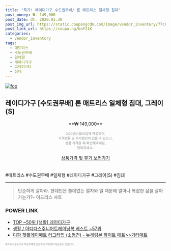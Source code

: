 ```yaml
--- 
title: "특가! 레이디가구 수도권무배/ 론 매트리스 일체형 침대" 
post_money: ₩. 149,000 
post_date: dt. 2020.01.30 
post_img_url: https://static.coupangcdn.com/image/vendor_inventory/77c8/b4b7be7b7f3ffe72ad1d3d8ed779ba56c41e4c4ac61ffda8bf6c7d280c10.jpg 
post_link_url: https://coupa.ng/bnF21K 
categories: 
  - vendor_inventory 
tags: 
  - 매트리스 
  - 수도권무배 
  - 일체형 
  - 레이디가구 
  - 그레이(S) 
  - 침대 
--- 
```

[![foo](https://static.coupangcdn.com/image/vendor_inventory/77c8/b4b7be7b7f3ffe72ad1d3d8ed779ba56c41e4c4ac61ffda8bf6c7d280c10.jpg)](https://coupa.ng/bnF21K) 

## 레이디가구 [수도권무배] 론 매트리스 일체형 침대, 그레이(S) 
<p style="text-align: center;">**₩ 149,000**</p> 
<p style="text-align: center;"><span style="color: #898c8f; font-family: Georgia,Times,serif; font-size: 0.75em;">2020년01월30일에 작성되어, <br>가격변동 및 추가할인이 있을 수 있으니,<br> 상품 가격을 꼭!확인해주세요.<br>행복하세요~</span> 
</p>	 
<div markdown="0" style="text-align: center;"><a href="https://coupa.ng/bnF21K" class="btn btn--success">상품가격 및 후기 보러가기</a></div> 
<br><br> 
  #매트리스 #수도권무배 #일체형 #레이디가구 #그레이(S) #침대 
<hr> 

> 단순하게 살아라. 현대인은 쓸데없는 절차와 일 때문에 얼마나 복잡한 삶을 살아가는가?– 이드리스 샤흐 


### POWER LINK

* <a href="https://blog.naver.com/an0733/221789616491" target="_blank"> TOP ~50위 [생활] 레이디가구</a>
* <a href="https://blog.naver.com/santokki14/221783744035" target="_blank">생활 / 아디다스주니어트레이닝복 베스트 ~57위</a>
* <a href="https://blog.naver.com/fasyy4321/221785740976" target="_blank">디팡 펫플레이매트 러그타입 (소형견) - 뉴헤링본 화이트 매트>>기타매트</a>

<span style="color: #898c8f; font-family: Georgia,Times,serif; font-size: 0.55em;">파트너스활동으로 작성자에게 일정액의 커미션이 제공될수 있습니다.</span> 
